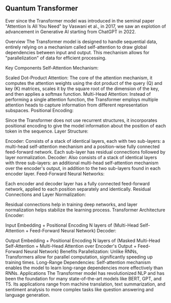 ## Quantum Transformer

Ever since the Transformer model was introduced in the seminal paper "Attention Is All You Need" by Vaswani et al., in 2017, we saw an explotion of advancement in Generative AI starting from ChatGPT in 2022.

Overview
The Transformer model is designed to handle sequential data, entirely relying on a mechanism called self-attention to draw global dependencies between input and output. This mechanism allows for "parallelization" of data for efficient processing.

Key Components
Self-Attention Mechanism:

Scaled Dot-Product Attention: The core of the attention mechanism, it computes the attention weights using the dot product of the query (Q) and key (K) matrices, scales it by the square root of the dimension of the key, and then applies a softmax function.
Multi-Head Attention: Instead of performing a single attention function, the Transformer employs multiple attention heads to capture information from different representation subspaces.
Positional Encoding:

Since the Transformer does not use recurrent structures, it incorporates positional encoding to give the model information about the position of each token in the sequence.
Layer Structure:

Encoder: Consists of a stack of identical layers, each with two sub-layers: a multi-head self-attention mechanism and a position-wise fully connected feed-forward network. Each sub-layer has residual connections followed by layer normalization.
Decoder: Also consists of a stack of identical layers with three sub-layers: an additional multi-head self-attention mechanism over the encoder's output, in addition to the two sub-layers found in each encoder layer.
Feed-Forward Neural Networks:

Each encoder and decoder layer has a fully connected feed-forward network, applied to each position separately and identically.
Residual Connections and Layer Normalization:

Residual connections help in training deep networks, and layer normalization helps stabilize the learning process.
Transformer Architecture
Encoder:

Input Embedding + Positional Encoding
N layers of (Multi-Head Self-Attention + Feed-Forward Neural Network)
Decoder:

Output Embedding + Positional Encoding
N layers of (Masked Multi-Head Self-Attention + Multi-Head Attention over Encoder's Output + Feed-Forward Neural Network)
Benefits
Parallelization: Unlike RNNs, Transformers allow for parallel computation, significantly speeding up training times.
Long-Range Dependencies: Self-attention mechanism enables the model to learn long-range dependencies more effectively than RNNs.
Applications
The Transformer model has revolutionized NLP and has been the foundation for many state-of-the-art models like BERT, GPT, and T5. Its applications range from machine translation, text summarization, and sentiment analysis to more complex tasks like question answering and language generation.

